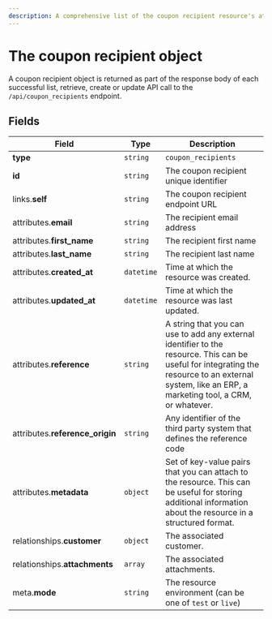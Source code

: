 ```yaml
---
description: A comprehensive list of the coupon recipient resource's attributes and relationships
---
```


# The coupon recipient object

A coupon recipient object is returned as part of the response body of each successful list, retrieve, create or update API call to the `/api/coupon_recipients` endpoint.

## Fields

| Field          | Type     | Description                                  |
| -------------- | -------- | -------------------------------------------- |
| **type**       | `string` | `coupon_recipients`                        |
| **id**         | `string` | The coupon recipient unique identifier  |
| links.**self** | `string` | The coupon recipient endpoint URL       |
| attributes.**email** | `string` | The recipient email address |
| attributes.**first_name** | `string` | The recipient first name |
| attributes.**last_name** | `string` | The recipient last name |
| attributes.**created_at** | `datetime` | Time at which the resource was created. |
| attributes.**updated_at** | `datetime` | Time at which the resource was last updated. |
| attributes.**reference** | `string` | A string that you can use to add any external identifier to the resource. This can be useful for integrating the resource to an external system, like an ERP, a marketing tool, a CRM, or whatever. |
| attributes.**reference_origin** | `string` | Any identifier of the third party system that defines the reference code |
| attributes.**metadata** | `object` | Set of key-value pairs that you can attach to the resource. This can be useful for storing additional information about the resource in a structured format. |
| relationships.**customer** | `object` | The associated customer. |
| relationships.**attachments** | `array` | The associated attachments. |
| meta.**mode** | `string` | The resource environment \(can be one of `test` or `live`\) |


